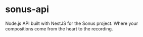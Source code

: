 # sonus-api
 Node.js API built with NestJS for the Sonus project. Where your compositions come from the heart to the recording.
